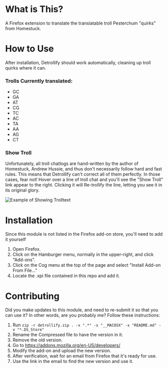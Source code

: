 # What is This?
A Firefox extension to translate the translatable troll Pesterchum "quirks" from Homestuck.

# How to Use
After installation, Detrollify should work automatically, cleaning up troll quirks where it can.

### Trolls Currently translated:

* GC
* GA
* AT
* CG
* TC
* AC
* TA
* AA
* AG
* CT

### Show Troll

Unfortunately, all troll chatlogs are hand-written by the author of Homestuck, Andrew Hussie, and thus don't necessarily follow hard and fast rules. This means that Detrollify can't correct all of them perfectly. In those cases, fear not! Hover over a line of troll chat and you'll see the "Show Troll" link appear to the right. Clicking it will Re-trollify the line, letting you see it in its original glory.

![Example of Showing Trolltext](https://i.imgur.com/a3PIfp6.gif)

# Installation
Since this module is not listed in the Firefox add-on store, you'll need to add it yourself

1. Open Firefox.
1. Click on the Hamburger menu, normally in the upper-right, and click "Add-ons".
1. Click on the Cog menu at the top of the page and select "Install Add-on From File..."
1. Locate the .xpi file contained in this repo and add it.

# Contributing

Did you make updates to this module, and need to re-submit it so that you can use it? In other words, are you probably me? Follow these instructions:

1. Run `zip -r detrollify.zip . -x ".*" -x "__MACOSX" -x "README.md" -x "*.DS_Store"`
1. Rename the Compressed file to have the version in it.
1. Remove the old version.
1. Go to https://addons.mozilla.org/en-US/developers/
1. Modify the add-on and upload the new version.
1. After verification, wait for an email from Firefox that it's ready for use.
1. Use the link in the email to find the new version and use it.
